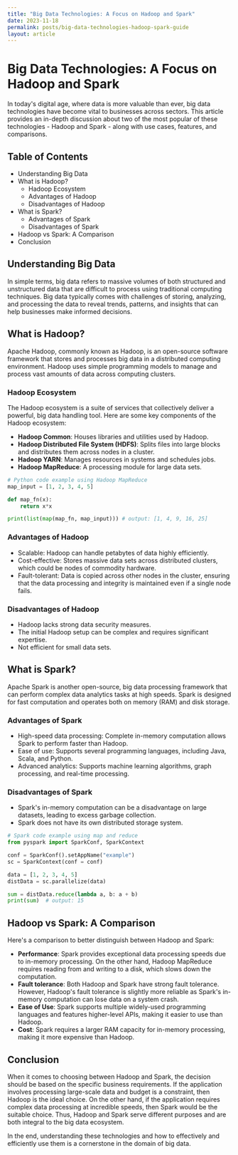 ```yaml
---
title: "Big Data Technologies: A Focus on Hadoop and Spark"
date: 2023-11-18
permalink: posts/big-data-technologies-hadoop-spark-guide
layout: article
---
```


# Big Data Technologies: A Focus on Hadoop and Spark

In today's digital age, where data is more valuable than ever, big data technologies have become vital to businesses across sectors. This article provides an in-depth discussion about two of the most popular of these technologies - Hadoop and Spark - along with use cases, features, and comparisons.

## Table of Contents

- Understanding Big Data
- What is Hadoop?
  - Hadoop Ecosystem
  - Advantages of Hadoop
  - Disadvantages of Hadoop
- What is Spark?
  - Advantages of Spark
  - Disadvantages of Spark
- Hadoop vs Spark: A Comparison
- Conclusion

## Understanding Big Data

In simple terms, big data refers to massive volumes of both structured and unstructured data that are difficult to process using traditional computing techniques. Big data typically comes with challenges of storing, analyzing, and processing the data to reveal trends, patterns, and insights that can help businesses make informed decisions.

## What is Hadoop?

Apache Hadoop, commonly known as Hadoop, is an open-source software framework that stores and processes big data in a distributed computing environment. Hadoop uses simple programming models to manage and process vast amounts of data across computing clusters.

### Hadoop Ecosystem

The Hadoop ecosystem is a suite of services that collectively deliver a powerful, big data handling tool. Here are some key components of the Hadoop ecosystem:

- **Hadoop Common**: Houses libraries and utilities used by Hadoop.
- **Hadoop Distributed File System (HDFS)**: Splits files into large blocks and distributes them across nodes in a cluster.
- **Hadoop YARN**: Manages resources in systems and schedules jobs.
- **Hadoop MapReduce**: A processing module for large data sets.

```python
# Python code example using Hadoop MapReduce
map_input = [1, 2, 3, 4, 5]

def map_fn(x):
    return x*x

print(list(map(map_fn, map_input))) # output: [1, 4, 9, 16, 25]
```

### Advantages of Hadoop

- Scalable: Hadoop can handle petabytes of data highly efficiently.
- Cost-effective: Stores massive data sets across distributed clusters, which could be nodes of commodity hardware.
- Fault-tolerant: Data is copied across other nodes in the cluster, ensuring that the data processing and integrity is maintained even if a single node fails.

### Disadvantages of Hadoop

- Hadoop lacks strong data security measures.
- The initial Hadoop setup can be complex and requires significant expertise.
- Not efficient for small data sets.

## What is Spark?

Apache Spark is another open-source, big data processing framework that can perform complex data analytics tasks at high speeds. Spark is designed for fast computation and operates both on memory (RAM) and disk storage.

### Advantages of Spark

- High-speed data processing: Complete in-memory computation allows Spark to perform faster than Hadoop.
- Ease of use: Supports several programming languages, including Java, Scala, and Python.
- Advanced analytics: Supports machine learning algorithms, graph processing, and real-time processing.

### Disadvantages of Spark

- Spark's in-memory computation can be a disadvantage on large datasets, leading to excess garbage collection.
- Spark does not have its own distributed storage system.

```python
# Spark code example using map and reduce
from pyspark import SparkConf, SparkContext

conf = SparkConf().setAppName("example")
sc = SparkContext(conf = conf)

data = [1, 2, 3, 4, 5]
distData = sc.parallelize(data)

sum = distData.reduce(lambda a, b: a + b)
print(sum)  # output: 15
```

## Hadoop vs Spark: A Comparison

Here's a comparison to better distinguish between Hadoop and Spark:

- **Performance**: Spark provides exceptional data processing speeds due to in-memory processing. On the other hand, Hadoop MapReduce requires reading from and writing to a disk, which slows down the computation.
- **Fault tolerance**: Both Hadoop and Spark have strong fault tolerance. However, Hadoop's fault tolerance is slightly more reliable as Spark's in-memory computation can lose data on a system crash.
- **Ease of Use**: Spark supports multiple widely-used programming languages and features higher-level APIs, making it easier to use than Hadoop.
- **Cost**: Spark requires a larger RAM capacity for in-memory processing, making it more expensive than Hadoop.

## Conclusion

When it comes to choosing between Hadoop and Spark, the decision should be based on the specific business requirements. If the application involves processing large-scale data and budget is a constraint, then Hadoop is the ideal choice. On the other hand, if the application requires complex data processing at incredible speeds, then Spark would be the suitable choice. Thus, Hadoop and Spark serve different purposes and are both integral to the big data ecosystem.

In the end, understanding these technologies and how to effectively and efficiently use them is a cornerstone in the domain of big data.
